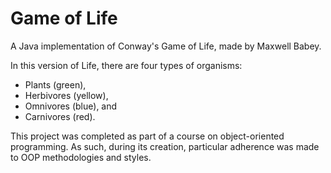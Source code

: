# Game of Life
A Java implementation of Conway's Game of Life, made by Maxwell Babey.

In this version of Life, there are four types of organisms:
* Plants (green),
* Herbivores (yellow),
* Omnivores (blue), and
* Carnivores (red).

This project was completed as part of a course on object-oriented programming. As such, during its creation, particular adherence was made to OOP methodologies and styles.

